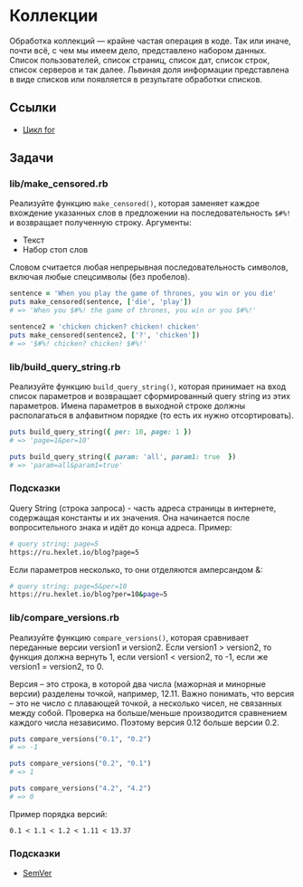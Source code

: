 # Коллекции

Обработка коллекций — крайне частая операция в коде. Так или иначе, почти всё, с чем мы имеем дело, представлено набором данных. Список пользователей, список страниц, список дат, список строк, список серверов и так далее. Львиная доля информации представлена в виде списков или появляется в результате обработки списков.

## Ссылки

* [Цикл for](https://www.geeksforgeeks.org/ruby-loops-for-while-do-while-until/#forLoop)

## Задачи

### lib/make_censored.rb

Реализуйте функцию `make_censored()`, которая заменяет каждое вхождение указанных слов в предложении на последовательность `$#%!` и возвращает полученную строку. Аргументы:

* Текст
* Набор стоп слов

Словом считается любая непрерывная последовательность символов, включая любые спецсимволы (без пробелов).

```ruby
sentence = 'When you play the game of thrones, you win or you die'
puts make_censored(sentence, ['die', 'play'])
# => 'When you $#%! the game of thrones, you win or you $#%!'

sentence2 = 'chicken chicken? chicken! chicken'
puts make_censored(sentence2, ['?', 'chicken'])
# => '$#%! chicken? chicken! $#%!'
```

### lib/build_query_string.rb

Реализуйте функцию `build_query_string()`, которая принимает на вход список параметров и возвращает сформированный query string из этих параметров. Имена параметров в выходной строке должны располагаться в алфавитном порядке (то есть их нужно отсортировать).

```ruby
puts build_query_string({ per: 10, page: 1 })
# => 'page=1&per=10'

puts build_query_string({ param: 'all', param1: true  })
# => 'param=all&param1=true'
```

### Подсказки

Query String (строка запроса) - часть адреса страницы в интернете, содержащая константы и их значения. Она начинается после вопросительного знака и идёт до конца адреса. Пример:

```bash
# query string: page=5
https://ru.hexlet.io/blog?page=5
```

Если параметров несколько, то они отделяются амперсандом &:

```bash
# query string: page=5&per=10
https://ru.hexlet.io/blog?per=10&page=5
```

### lib/compare_versions.rb

Реализуйте функцию `compare_versions()`, которая сравнивает переданные версии version1 и version2. Если version1 > version2, то функция должна вернуть 1, если version1 < version2, то -1, если же version1 = version2, то 0.

Версия – это строка, в которой два числа (мажорная и минорные версии) разделены точкой, например, 12.11. Важно понимать, что версия – это не число с плавающей точкой, а несколько чисел, не связанных между собой. Проверка на больше/меньше производится сравнением каждого числа независимо. Поэтому версия 0.12 больше версии 0.2.

```ruby
puts compare_versions("0.1", "0.2")
# => -1

puts compare_versions("0.2", "0.1")
# => 1

puts compare_versions("4.2", "4.2")
# => 0
```

Пример порядка версий:

```text
0.1 < 1.1 < 1.2 < 1.11 < 13.37
```

### Подсказки

* [SemVer](http://semver.org/lang/ru/)
